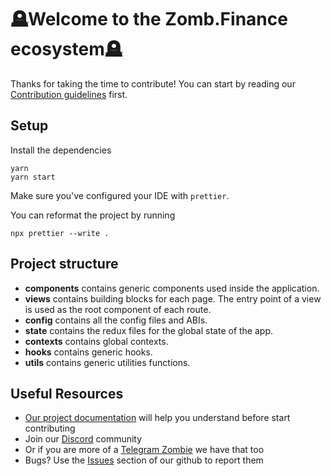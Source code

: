 # 🪦Welcome to the Zomb.Finance ecosystem🪦

Thanks for taking the time to contribute!
You can start by reading our [Contribution guidelines](CONTRIBUTING.md) first.

## Setup

Install the dependencies

```shell
yarn
yarn start
```

Make sure you've configured your IDE with `prettier`.

You can reformat the project by running

```shell
npx prettier --write .
```

## Project structure

- **components** contains generic components used inside the application.
- **views** contains building blocks for each page. The entry point of a view is used as the root component of each route.
- **config** contains all the config files and ABIs.
- **state** contains the redux files for the global state of the app.
- **contexts** contains global contexts.
- **hooks** contains generic hooks.
- **utils** contains generic utilities functions.

## Useful Resources

- [Our project documentation](https://docs.zomb.finance/) will help you understand before start contributing
- Join our [Discord](https://discord.gg/zombfinance) community
- Or if you are more of a [Telegram Zombie](https://discord.gg/zombfinance) we have that too
- Bugs? Use the [Issues](https://github.com/zombfinance/zombfinance-frontend/issues) section of our github to report them
